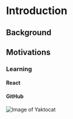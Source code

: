 # Introduction

## Background

## Motivations

### Learning

#### React

#### GitHub
![Image of Yaktocat](https://octodex.github.com/images/yaktocat.png)
